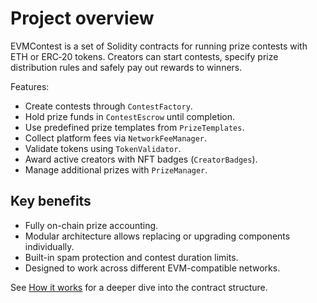 # Project overview

EVMContest is a set of Solidity contracts for running prize contests with ETH or ERC‑20 tokens. Creators can start contests, specify prize distribution rules and safely pay out rewards to winners.

Features:

- Create contests through `ContestFactory`.
- Hold prize funds in `ContestEscrow` until completion.
- Use predefined prize templates from `PrizeTemplates`.
- Collect platform fees via `NetworkFeeManager`.
- Validate tokens using `TokenValidator`.
- Award active creators with NFT badges (`CreatorBadges`).
- Manage additional prizes with `PrizeManager`.


## Key benefits

- Fully on-chain prize accounting.
- Modular architecture allows replacing or upgrading components individually.
- Built-in spam protection and contest duration limits.
- Designed to work across different EVM-compatible networks.

See [How it works](architecture.md) for a deeper dive into the contract structure.
